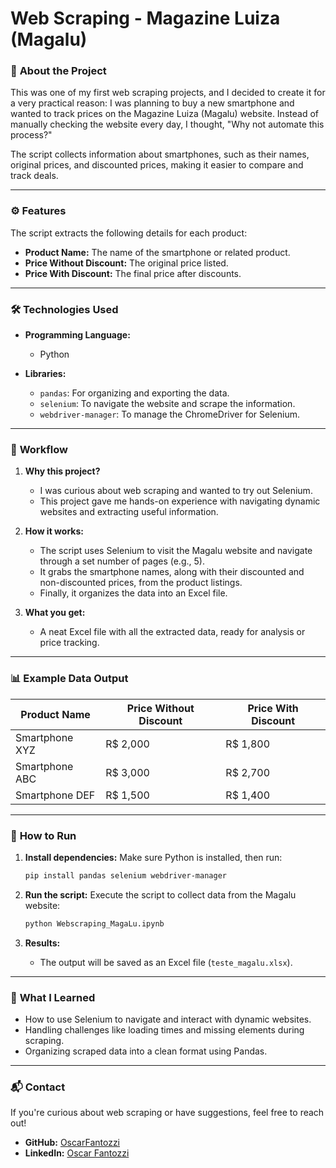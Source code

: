 
# Web Scraping - Magazine Luiza (Magalu)

### 🛒 **About the Project**

This was one of my first web scraping projects, and I decided to create it for a very practical reason: I was planning to buy a new smartphone and wanted to track prices on the Magazine Luiza (Magalu) website. Instead of manually checking the website every day, I thought, "Why not automate this process?"

The script collects information about smartphones, such as their names, original prices, and discounted prices, making it easier to compare and track deals.

---

### ⚙️ **Features**

The script extracts the following details for each product:

- **Product Name:** The name of the smartphone or related product.
- **Price Without Discount:** The original price listed.
- **Price With Discount:** The final price after discounts.

---

### 🛠️ **Technologies Used**

- **Programming Language:**
  - Python

- **Libraries:**
  - `pandas`: For organizing and exporting the data.
  - `selenium`: To navigate the website and scrape the information.
  - `webdriver-manager`: To manage the ChromeDriver for Selenium.

---

### 📄 **Workflow**

1. **Why this project?**
   - I was curious about web scraping and wanted to try out Selenium.
   - This project gave me hands-on experience with navigating dynamic websites and extracting useful information.

2. **How it works:**
   - The script uses Selenium to visit the Magalu website and navigate through a set number of pages (e.g., 5).
   - It grabs the smartphone names, along with their discounted and non-discounted prices, from the product listings.
   - Finally, it organizes the data into an Excel file.

3. **What you get:**
   - A neat Excel file with all the extracted data, ready for analysis or price tracking.

---

### 📊 **Example Data Output**

| Product Name               | Price Without Discount | Price With Discount |
|----------------------------|------------------------|---------------------|
| Smartphone XYZ             | R$ 2,000              | R$ 1,800           |
| Smartphone ABC             | R$ 3,000              | R$ 2,700           |
| Smartphone DEF             | R$ 1,500              | R$ 1,400           |

---

### 🔧 **How to Run**

1. **Install dependencies:**
   Make sure Python is installed, then run:
   ```bash
   pip install pandas selenium webdriver-manager
   ```

2. **Run the script:**
   Execute the script to collect data from the Magalu website:
   ```bash
   python Webscraping_MagaLu.ipynb
   ```

3. **Results:**
   - The output will be saved as an Excel file (`teste_magalu.xlsx`).

---

### 🤔 **What I Learned**

- How to use Selenium to navigate and interact with dynamic websites.
- Handling challenges like loading times and missing elements during scraping.
- Organizing scraped data into a clean format using Pandas.

---

### 📬 **Contact**

If you're curious about web scraping or have suggestions, feel free to reach out!

- **GitHub:** [OscarFantozzi](https://github.com/OscarFantozzi)
- **LinkedIn:** [Oscar Fantozzi](https://linkedin.com/in/oscarfantozzi)

